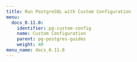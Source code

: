 ```yaml
---
title: Run PostgreSQL with Custom Configuration
menu:
  docs_0.11.0:
    identifier: pg-custom-config
    name: Custom Configuration
    parent: pg-postgres-guides
    weight: 40
menu_name: docs_0.11.0
---
```


